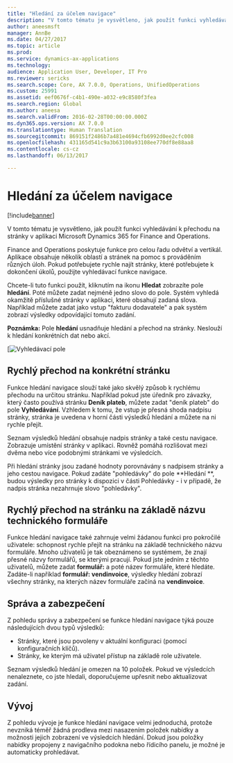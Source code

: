 ```yaml
---
title: "Hledání za účelem navigace"
description: "V tomto tématu je vysvětleno, jak použít funkci vyhledávání k přechodu na stránky v aplikaci Microsoft Dynamics 365 for Finance and Operations."
author: aneesmsft
manager: AnnBe
ms.date: 04/27/2017
ms.topic: article
ms.prod: 
ms.service: dynamics-ax-applications
ms.technology: 
audience: Application User, Developer, IT Pro
ms.reviewer: sericks
ms.search.scope: Core, AX 7.0.0, Operations, UnifiedOperations
ms.custom: 25991
ms.assetid: eef0676f-c4b1-490e-a032-e9c8580f3fea
ms.search.region: Global
ms.author: aneesa
ms.search.validFrom: 2016-02-28T00:00:00.000Z
ms.dyn365.ops.version: AX 7.0.0
ms.translationtype: Human Translation
ms.sourcegitcommit: 869151f2486b7a481e4694cfb6992d0ee2cfc008
ms.openlocfilehash: 431165d541c9a3b63100a93108ee770df8e88aa8
ms.contentlocale: cs-cz
ms.lasthandoff: 06/13/2017

---
```


# <a name="navigation-search"></a>Hledání za účelem navigace

[!include[banner](../includes/banner.md)]


V tomto tématu je vysvětleno, jak použít funkci vyhledávání k přechodu na stránky v aplikaci Microsoft Dynamics 365 for Finance and Operations.

Finance and Operations poskytuje funkce pro celou řadu odvětví a vertikál. Aplikace obsahuje několik oblastí a stránek na pomoc s prováděním různých úloh. Pokud potřebujete rychle najít stránky, které potřebujete k dokončení úkolů, použijte vyhledávací funkce navigace. 

Chcete-li tuto funkci použít, kliknutím na ikonu **Hledat** zobrazíte pole **hledání**. Poté můžete zadat nejméně jedno slovo do pole. Systém vyhledá okamžitě příslušné stránky v aplikaci, které obsahují zadaná slova. Například můžete zadat jako vstup "fakturu dodavatele" a pak systém zobrazí výsledky odpovídající tomuto zadání. 

**Poznámka:** Pole **hledání** usnadňuje hledání a přechod na stránky. Neslouží k hledání konkrétních dat nebo akcí. 

[![Vyhledávací pole](media/navigation-search.png "Vyhledávací pole") 

## <a name="quickly-navigate-to-a-particular-page"></a>Rychlý přechod na konkrétní stránku
Funkce hledání navigace slouží také jako skvělý způsob k rychlému přechodu na určitou stránku. Například pokud jste úředník pro závazky, který často používá stránku **Deník plateb**, můžete zadat "deník plateb" do pole **Vyhledávání**. Vzhledem k tomu, že vstup je přesná shoda nadpisu stránky, stránka je uvedena v horní části výsledků hledání a můžete na ni rychle přejít. 

Seznam výsledků hledání obsahuje nadpis stránky a také cestu navigace. Zobrazuje umístění stránky v aplikaci. Rovněž pomáhá rozlišovat mezi dvěma nebo více podobnými stránkami ve výsledcích. 

Při hledání stránky jsou zadané hodnoty porovnávány s nadpisem stránky a jeho cestou navigace. Pokud zadáte "pohledávky" do pole **Hledání **, budou výsledky pro stránky k dispozici v části Pohledávky - i v případě, že nadpis stránka nezahrnuje slovo "pohledávky". 

## <a name="quickly-navigate-to-a-page-based-on-the-technical-form-name"></a>Rychlý přechod na stránku na základě názvu technického formuláře
Funkce hledání navigace také zahrnuje velmi žádanou funkci pro pokročilé uživatele: schopnost rychle přejít na stránku na základě technického názvu formuláře. Mnoho uživatelů je tak obeznámeno se systémem, že znají přesné názvy formulářů, se kterými pracují. Pokud jste jedním z těchto uživatelů, můžete zadat **formulář:** a poté název formuláře, které hledáte. Zadáte-li například **formulář: vendinvoice**, výsledky hledání zobrazí všechny stránky, na kterých název formuláře začíná na **vendinvoice**. 

## <a name="administration-and-security"></a>Správa a zabezpečení
Z pohledu správy a zabezpečení se funkce hledání navigace týká pouze následujících dvou typů výsledků:

-   Stránky, které jsou povoleny v aktuální konfiguraci (pomocí konfiguračních klíčů).
-   Stránky, ke kterým má uživatel přístup na základě role uživatele.

Seznam výsledků hledání je omezen na 10 položek. Pokud ve výsledcích nenaleznete, co jste hledali, doporučujeme upřesnit nebo aktualizovat zadání. 

## <a name="development"></a>Vývoj 
Z pohledu vývoje je funkce hledání navigace velmi jednoduchá, protože nevzniká téměř žádná prodleva mezi nasazením položek nabídky a možnosti jejich zobrazení ve výsledcích hledání. Dokud jsou položky nabídky propojeny z navigačního podokna nebo řídicího panelu, je možné je automaticky prohledávat. 

